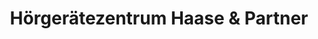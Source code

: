 ---
title: "Hörgerätezentrum Haase & Partner"
url: /genthin/hoergeraetezentrum-haase-und-partner/
shop: Hörgeräte
---